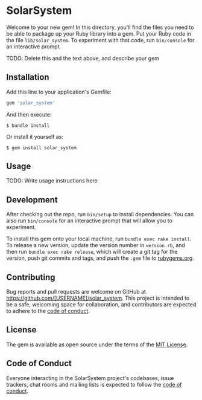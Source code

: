 # SolarSystem

Welcome to your new gem! In this directory, you'll find the files you need to be able to package up your Ruby library into a gem. Put your Ruby code in the file `lib/solar_system`. To experiment with that code, run `bin/console` for an interactive prompt.

TODO: Delete this and the text above, and describe your gem

## Installation

Add this line to your application's Gemfile:

```ruby
gem 'solar_system'
```

And then execute:

    $ bundle install

Or install it yourself as:

    $ gem install solar_system

## Usage

TODO: Write usage instructions here

## Development

After checking out the repo, run `bin/setup` to install dependencies. You can also run `bin/console` for an interactive prompt that will allow you to experiment.

To install this gem onto your local machine, run `bundle exec rake install`. To release a new version, update the version number in `version.rb`, and then run `bundle exec rake release`, which will create a git tag for the version, push git commits and tags, and push the `.gem` file to [rubygems.org](https://rubygems.org).

## Contributing

Bug reports and pull requests are welcome on GitHub at https://github.com/[USERNAME]/solar_system. This project is intended to be a safe, welcoming space for collaboration, and contributors are expected to adhere to the [code of conduct](https://github.com/[USERNAME]/solar_system/blob/master/CODE_OF_CONDUCT.md).


## License

The gem is available as open source under the terms of the [MIT License](https://opensource.org/licenses/MIT).

## Code of Conduct

Everyone interacting in the SolarSystem project's codebases, issue trackers, chat rooms and mailing lists is expected to follow the [code of conduct](https://github.com/[USERNAME]/solar_system/blob/master/CODE_OF_CONDUCT.md).

